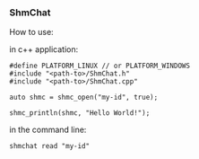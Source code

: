 ### ShmChat

How to use:

in c++ application:
```
#define PLATFORM_LINUX // or PLATFORM_WINDOWS
#include "<path-to>/ShmChat.h"
#include "<path-to>/ShmChat.cpp"

auto shmc = shmc_open("my-id", true);

shmc_println(shmc, "Hello World!");
```

in the command line:

```
shmchat read "my-id"
```